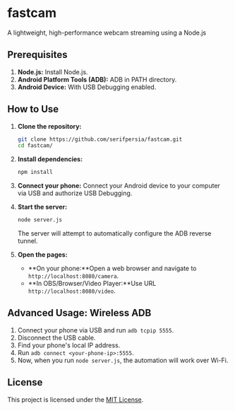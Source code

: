 # fastcam

A lightweight, high-performance webcam streaming  using a Node.js

## Prerequisites

1.  **Node.js:** Install Node.js.
2.  **Android Platform Tools (ADB):** ADB in PATH directory.
3.  **Android Device:** With USB Debugging enabled.

## How to Use

1.  **Clone the repository:**
    ```bash
    git clone https://github.com/serifpersia/fastcam.git
    cd fastcam/
    ```

2.  **Install dependencies:**
    ```bash
    npm install
    ```

3.  **Connect your phone:** Connect your Android device to your computer via USB and authorize USB Debugging.

4.  **Start the server:**
    ```bash
    node server.js
    ```
    The server will attempt to automatically configure the ADB reverse tunnel.

5.  **Open the pages:**
    - **On your phone:**Open a web browser and navigate to `http://localhost:8080/camera`.
    - **In OBS/Browser/Video Player:**Use URL `http://localhost:8080/video`.

## Advanced Usage: Wireless ADB

1.  Connect your phone via USB and run `adb tcpip 5555`.
2.  Disconnect the USB cable.
3.  Find your phone's local IP address.
4.  Run `adb connect <your-phone-ip>:5555`.
5.  Now, when you run `node server.js`, the automation will work over Wi-Fi.

## License

This project is licensed under the [MIT License](LICENSE).

